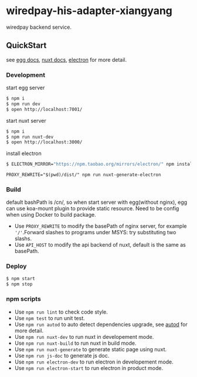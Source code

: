 # wiredpay-his-adapter-xiangyang

wiredpay backend service.

## QuickStart

see [egg docs](https://eggjs.org), [nuxt docs](https://nuxtjs.org), [electron](https://electron.atom.io)  for more detail.


### Development

start egg server
```bash
$ npm i
$ npm run dev
$ open http://localhost:7001/
```

start nuxt server 
```bash
$ npm i
$ npm run nuxt-dev
$ open http://localhost:3000/
```

install electron 
```bash
$ ELECTRON_MIRROR="https://npm.taobao.org/mirrors/electron/" npm install electron --save-dev --save-exact --registry=https://registry.npm.taobao.org
```
```nuxt build in msys2
PROXY_REWRITE="$(pwd)/dist/" npm run nuxt-generate-electron
```

### Build
default bashPath is /cn/, so when start server with egg(without nginx), egg can use koa-mount plugin to provide static resource. Need to be config when using Docker to build package.
- Use `PROXY_REWRITE` to modify the basePath of nginx server, for example `'/'`.Forward slashes to programs under MSYS: try substituting two slashs.
- Use `API_HOST` to modify the api backend of nuxt, default is the same as basePath.


### Deploy

```bash
$ npm start
$ npm stop
```
 

### npm scripts

- Use `npm run lint` to check code style.
- Use `npm test` to run unit test.
- Use `npm run autod` to auto detect dependencies upgrade, see [autod](https://www.npmjs.com/package/autod) for more detail.
- Use `npm run nuxt-dev` to run nuxt in developement mode.
- Use `npm run nuxt-build` to run nuxt in build mode.
- Use `npm run nuxt-generate` to generate static page using nuxt.
- Use `npm run js-doc` to generate js doc.
- Use `npm run electron-dev` to run electron in developement mode.
- Use `npm run electron-start` to run electron in product mode.
